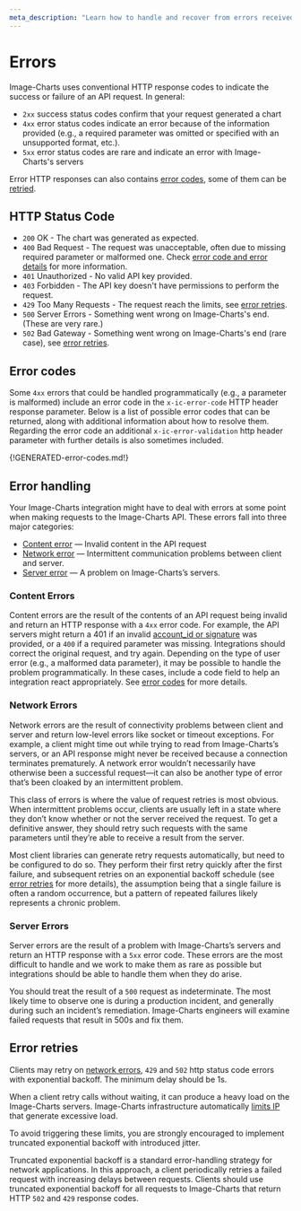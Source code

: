 ```yaml
---
meta_description: "Learn how to handle and recover from errors received from the Image Charts API"
---
```


# Errors

Image-Charts uses conventional HTTP response codes to indicate the success or failure of an API request. In general:
 
- `2xx` success status codes confirm that your request generated a chart 
- `4xx` error status codes indicate an error because of the information provided (e.g., a required parameter was omitted or specified with an unsupported format, etc.). 
- `5xx` error status codes are rare and indicate an error with Image-Charts's servers

Error HTTP responses can also contains [error codes](#error-codes), some of them can be [retried](#error-retries).

## HTTP Status Code

- `200` OK - The chart was generated as expected.
- `400` Bad Request - The request was unacceptable, often due to missing required parameter or malformed one. Check [error code and error details](#error-codes) for more information.
- `401` Unauthorized - No valid API key provided.
- `403` Forbidden - The API key doesn't have permissions to perform the request.
- `429` Too Many Requests - The request reach the limits, see [error retries](#error-retries).
- `500` Server Errors - Something went wrong on Image-Charts's end. (These are very rare.) 
- `502` Bad Gateway - Something went wrong on Image-Charts's end (rare case), see [error retries](#error-retries). 


## Error codes

Some `4xx` errors that could be handled programmatically (e.g., a parameter is malformed) include an error code in the `x-ic-error-code` HTTP header response parameter. Below is a list of possible error codes that can be returned, along with additional information about how to resolve them. 
Regarding the error code an additional `x-ic-error-validation` http header parameter with further details is also sometimes included.

{!GENERATED-error-codes.md!}

## Error handling

Your Image-Charts integration might have to deal with errors at some point when making requests to the Image-Charts API. 
These errors fall into three major categories:

- [Content error](#content-errors) — Invalid content in the API request
- [Network error](#network-errors) — Intermittent communication problems between client and server.
- [Server error](#server-errors) — A problem on Image-Charts’s servers.

### Content Errors

Content errors are the result of the contents of an API request being invalid and return an HTTP response with a `4xx` error code. 
For example, the API servers might return a 401 if an invalid [account_id or signature](/enterprise) was provided, or a `400` if a required parameter was missing. 
Integrations should correct the original request, and try again. 
Depending on the type of user error (e.g., a malformed data parameter), it may be possible to handle the problem programmatically. 
In these cases, include a code field to help an integration react appropriately. See [error codes](#error-codes) for more details.

### Network Errors

Network errors are the result of connectivity problems between client and server and return low-level errors like socket or timeout exceptions. 
For example, a client might time out while trying to read from Image-Charts’s servers, or an API response might never be received because a connection terminates prematurely. 
A network error wouldn’t necessarily have otherwise been a successful request—it can also be another type of error that’s been cloaked by an intermittent problem.

This class of errors is where the value of request retries is most obvious. 
When intermittent problems occur, clients are usually left in a state where they don’t know whether or not the server received the request. 
To get a definitive answer, they should retry such requests with the same parameters until they’re able to receive a result from the server. 

Most client libraries can generate retry requests automatically, but need to be configured to do so. 
They perform their first retry quickly after the first failure, and subsequent retries on an exponential backoff schedule (see [error retries](#error-retries) for more details), the assumption being that a single failure is often a random occurrence, but a pattern of repeated failures likely represents a chronic problem.

### Server Errors

Server errors are the result of a problem with Image-Charts’s servers and return an HTTP response with a `5xx` error code. 
These errors are the most difficult to handle and we work to make them as rare as possible but integrations should be able to handle them when they do arise.

You should treat the result of a `500` request as indeterminate. The most likely time to observe one is during a production incident, and generally during such an incident’s remediation. Image-Charts engineers will examine failed requests that result in 500s and fix them. 

## Error retries

Clients may retry on [network errors](#network-errors), `429` and `502` http status code errors with exponential backoff. The minimum delay should be 1s.

When a client retry calls without waiting, it can produce a heavy load on the Image-Charts servers.
Image-Charts infrastructure automatically [limits IP](/limits-and-quotas) that generate excessive load.

To avoid triggering these limits, you are strongly encouraged to implement truncated exponential backoff with introduced jitter. 

Truncated exponential backoff is a standard error-handling strategy for network applications. 
In this approach, a client periodically retries a failed request with increasing delays between requests. 
Clients should use truncated exponential backoff for all requests to Image-Charts that return HTTP `502` and `429` response codes.


